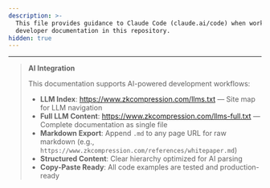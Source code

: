 ```yaml
---
description: >-
  This file provides guidance to Claude Code (claude.ai/code) when working with
  developer documentation in this repository.
hidden: true
---
```



***

> **AI Integration**
>
> This documentation supports AI-powered development workflows:
>
> * **LLM Index**: https://www.zkcompression.com/llms.txt — Site map for LLM navigation
> * **Full LLM Content**: https://www.zkcompression.com/llms-full.txt — Complete documentation as single file
> * **Markdown Export**: Append `.md` to any page URL for raw markdown (e.g., `https://www.zkcompression.com/references/whitepaper.md`)
> * **Structured Content**: Clear hierarchy optimized for AI parsing
> * **Copy-Paste Ready**: All code examples are tested and production-ready
